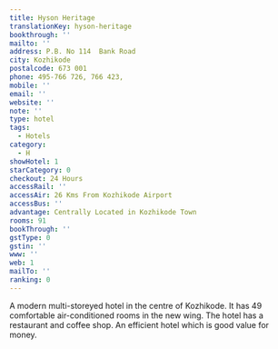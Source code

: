 ```yaml
---
title: Hyson Heritage
translationKey: hyson-heritage
bookthrough: ''
mailto: ''
address: P.B. No 114  Bank Road
city: Kozhikode
postalcode: 673 001
phone: 495-766 726, 766 423,
mobile: ''
email: ''
website: ''
note: ''
type: hotel
tags:
  - Hotels
category:
  - H
showHotel: 1
starCategory: 0
checkout: 24 Hours
accessRail: ''
accessAir: 26 Kms From Kozhikode Airport
accessBus: ''
advantage: Centrally Located in Kozhikode Town
rooms: 91
bookThrough: ''
gstType: 0
gstin: ''
www: ''
web: 1
mailTo: ''
ranking: 0
---
```







A modern multi-storeyed hotel in the centre of Kozhikode. It has 49 comfortable air-conditioned rooms in the new wing. The hotel has a restaurant and coffee shop. An efficient hotel which is good value for money.